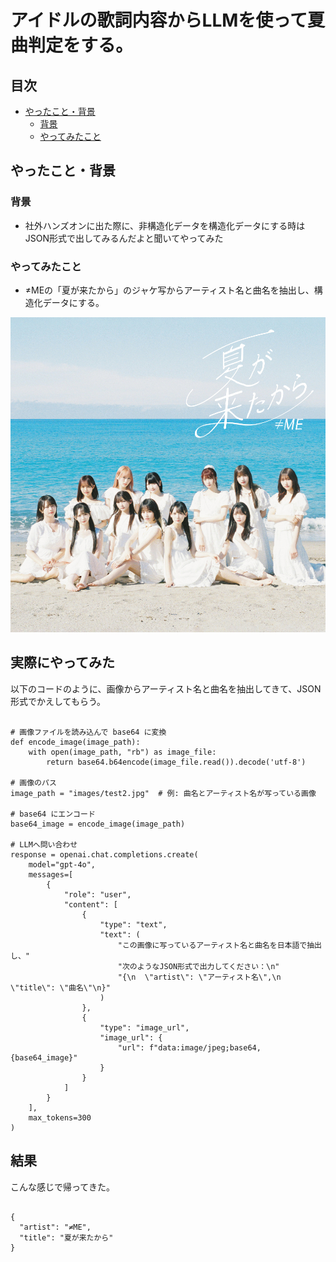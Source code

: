 
# アイドルの歌詞内容からLLMを使って夏曲判定をする。

## 目次

- [やったこと・背景](##やったこと・背景)
    - [背景](#背景)
    - [やってみたこと](やってみたこと)
    
## やったこと・背景

### 背景

- 社外ハンズオンに出た際に、非構造化データを構造化データにする時はJSON形式で出してみるんだよと聞いてやってみた

### やってみたこと

- ≠MEの「夏が来たから」のジャケ写からアーティスト名と曲名を抽出し、構造化データにする。

![image](test2.jpg)


## 実際にやってみた

以下のコードのように、画像からアーティスト名と曲名を抽出してきて、JSON形式でかえしてもらう。

<pre><code>
# 画像ファイルを読み込んで base64 に変換
def encode_image(image_path):
    with open(image_path, "rb") as image_file:
        return base64.b64encode(image_file.read()).decode('utf-8')

# 画像のパス
image_path = "images/test2.jpg"  # 例: 曲名とアーティスト名が写っている画像

# base64 にエンコード
base64_image = encode_image(image_path)

# LLMへ問い合わせ
response = openai.chat.completions.create(
    model="gpt-4o",
    messages=[
        {
            "role": "user",
            "content": [
                {
                    "type": "text",
                    "text": (
                        "この画像に写っているアーティスト名と曲名を日本語で抽出し、"
                        "次のようなJSON形式で出力してください：\n"
                        "{\n  \"artist\": \"アーティスト名\",\n  \"title\": \"曲名\"\n}"
                    )
                },
                {
                    "type": "image_url",
                    "image_url": {
                        "url": f"data:image/jpeg;base64,{base64_image}"
                    }
                }
            ]
        }
    ],
    max_tokens=300
)
</code></pre>

## 結果

こんな感じで帰ってきた。

<pre><code>
{
  "artist": "≠ME",
  "title": "夏が来たから"
}
</code></pre>

